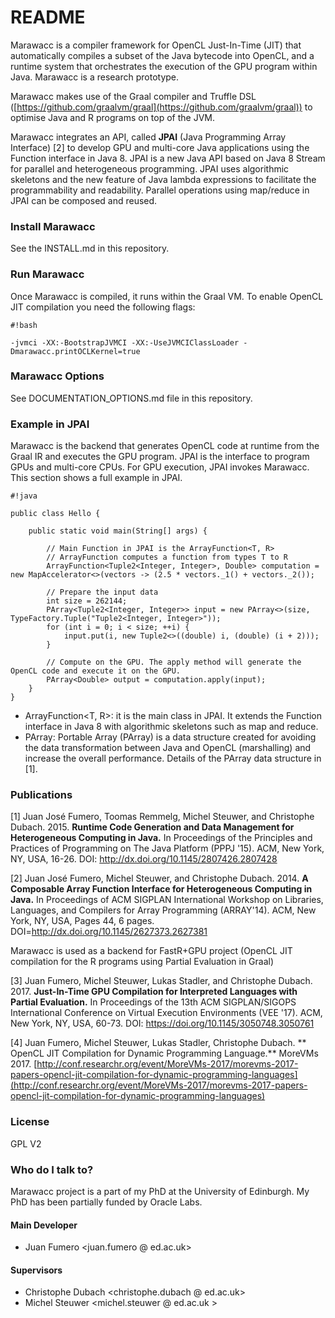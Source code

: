 # README #

Marawacc is a compiler framework for OpenCL Just-In-Time (JIT) that automatically compiles a subset of the Java bytecode into OpenCL, and a
runtime system that orchestrates the execution of the GPU program within Java. Marawacc is a research prototype.

Marawacc makes use of the Graal compiler and Truffle DSL ([https://github.com/graalvm/graal](https://github.com/graalvm/graal)) to optimise Java and R programs on top of the JVM. 

Marawacc integrates an API, called **JPAI** (Java Programming Array Interface) [2] to develop GPU and multi-core Java applications using the Function interface in Java 8.
JPAI is a new Java API based on Java 8 Stream for parallel and heterogeneous programming. JPAI uses algorithmic skeletons and the new feature of Java lambda expressions to facilitate the programmability and readability. 
Parallel operations using map/reduce in JPAI can be composed and reused. 


### Install Marawacc ###

See the INSTALL.md in this repository. 


### Run Marawacc ###

Once Marawacc is compiled, it runs within the Graal VM. To enable OpenCL JIT compilation you need the following flags:


```
#!bash

-jvmci -XX:-BootstrapJVMCI -XX:-UseJVMCIClassLoader -Dmarawacc.printOCLKernel=true 

```

### Marawacc Options ###

See DOCUMENTATION_OPTIONS.md file in this repository. 


### Example in JPAI ###

Marawacc is the backend that generates OpenCL code at runtime from the Graal IR and executes the GPU program. 
JPAI is the interface to program GPUs and multi-core CPUs. For GPU execution, JPAI invokes Marawacc. This section shows a full example in JPAI.


```
#!java

public class Hello {

    public static void main(String[] args) {

        // Main Function in JPAI is the ArrayFunction<T, R>
        // ArrayFunction computes a function from types T to R 
        ArrayFunction<Tuple2<Integer, Integer>, Double> computation = new MapAccelerator<>(vectors -> (2.5 * vectors._1() + vectors._2());

        // Prepare the input data
        int size = 262144;
        PArray<Tuple2<Integer, Integer>> input = new PArray<>(size, TypeFactory.Tuple("Tuple2<Integer, Integer>"));
        for (int i = 0; i < size; ++i) {
            input.put(i, new Tuple2<>((double) i, (double) (i + 2)));
        }

        // Compute on the GPU. The apply method will generate the OpenCL code and execute it on the GPU. 
        PArray<Double> output = computation.apply(input);
    }
}

```

* ArrayFunction<T, R>: it is the main class in JPAI. It extends the Function interface in Java 8 with algorithmic skeletons such as map and reduce. 
* PArray<T>: Portable Array (PArray) is a data structure created for avoiding the data transformation between Java and OpenCL (marshalling) and increase the overall performance. Details of the PArray data structure in [1].


### Publications 

[1] Juan José Fumero, Toomas Remmelg, Michel Steuwer, and Christophe Dubach. 2015. **Runtime Code Generation and Data Management for Heterogeneous Computing in Java.** In Proceedings of the Principles and Practices of Programming on The Java Platform (PPPJ '15). ACM, New York, NY, USA, 16-26. DOI: http://dx.doi.org/10.1145/2807426.2807428 

[2] Juan José Fumero, Michel Steuwer, and Christophe Dubach. 2014. **A Composable Array Function Interface for Heterogeneous Computing in Java.** In Proceedings of ACM SIGPLAN International Workshop on Libraries, Languages, and Compilers for Array Programming (ARRAY'14). ACM, New York, NY, USA, Pages 44, 6 pages. DOI=http://dx.doi.org/10.1145/2627373.2627381

Marawacc is used as a backend for FastR+GPU project (OpenCL JIT compilation for the R programs using Partial Evaluation in Graal)

[3] Juan Fumero, Michel Steuwer, Lukas Stadler, and Christophe Dubach. 2017. **Just-In-Time GPU Compilation for Interpreted Languages with Partial Evaluation.** In Proceedings of the 13th ACM SIGPLAN/SIGOPS International Conference on Virtual Execution Environments (VEE '17). ACM, New York, NY, USA, 60-73. DOI: https://doi.org/10.1145/3050748.3050761 

[4] Juan Fumero, Michel Steuwer, Lukas Stadler, Christophe Dubach. ** OpenCL JIT Compilation for Dynamic Programming Language.** MoreVMs 2017. [http://conf.researchr.org/event/MoreVMs-2017/morevms-2017-papers-opencl-jit-compilation-for-dynamic-programming-languages](http://conf.researchr.org/event/MoreVMs-2017/morevms-2017-papers-opencl-jit-compilation-for-dynamic-programming-languages)


### License ###

GPL V2

### Who do I talk to? ###

Marawacc project is a part of my PhD at the University of Edinburgh. My PhD has been partially funded by Oracle Labs.

#### Main Developer
* Juan Fumero <juan.fumero @ ed.ac.uk>

#### Supervisors

* Christophe Dubach <christophe.dubach @ ed.ac.uk> 
* Michel Steuwer <michel.steuwer @ ed.ac.uk >
